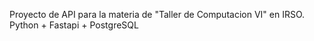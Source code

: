 Proyecto de API para la materia de "Taller de Computacion VI" en IRSO.
Python + Fastapi + PostgreSQL

